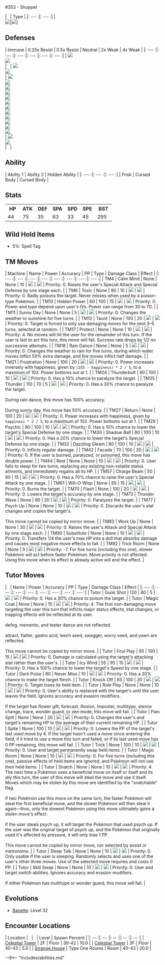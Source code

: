 #353 - Shuppet

| &nbsp; | Type |
|: --- :|: --- :|
|<br>![][353_base]|![][ghost]|


## Defenses

| Immune | 0.25x Resist | 0.5x Resist | Neutral | 2x Weak  | 4x Weak |
|: --- :|: --- :|: --- :|: --- :|: --- :|: --- :|
| ![][normal]<br>![][fighting]<br> | &nbsp; | ![][poison]<br>![][bug]<br> | ![][fire]<br>![][water]<br>![][electric]<br>![][grass]<br>![][ice]<br>![][ground]<br>![][flying]<br>![][psychic]<br>![][rock]<br>![][dragon]<br>![][steel]<br>![][fairy]<br> | ![][ghost]<br>![][dark]<br> | &nbsp; |


## Ability
| Ability 1 | Ability 2 | Hidden Ability |
|: --- :|: --- :|: --- :|
| Frisk | Cursed Body | Cursed Body |


## Stats
<table><tr><th style="width:14%;align:center;vertical-align: middle;">HP</th><th style="width:14%;align:center;vertical-align: middle;">ATK</th><th style="width:14%;align:center;vertical-align: middle;">DEF</th><th style="width:14%;align:center;vertical-align: middle;">SPA</th><th style="width:14%;align:center;vertical-align: middle;">SPD</th><th style="width:14%;align:center;vertical-align: middle;">SPE</th><th style="width:16%;align:center;vertical-align: middle;">BST</th></tr>
<tr><td style="width:14%;align:center;vertical-align: bottom;">44</td><td style="width:14%;align:center;vertical-align: bottom;">75</td><td style="width:14%;align:center;vertical-align: bottom;">35</td><td style="width:14%;align:center;vertical-align: bottom;">63</td><td style="width:14%;align:center;vertical-align: bottom;">33</td><td style="width:14%;align:center;vertical-align: bottom;">45</td><td style="width:16%;align:center;vertical-align: bottom;">295</td></tr></table>


## Wild Hold Items
- 5%: Spell Tag

## TM Moves
| Machine | Name | Power | Accuracy | PP | Type | Damage Class | Effect |
|: --- :|: --- :|: --- :|: --- :|: --- :|: --- :|: --- :|: --- :|
| TM4 | Calm Mind | None | None | 10 | ![][psychic] | ![][status] | Priority: 0. Raises the user's Special Attack and Special Defense by one stage each. |
| TM6 | Toxic | None | 90 | 10 | ![][poison] | ![][status] | Priority: 0. Badly poisons the target.  Never misses when used by a poison-type Pokémon. |
| TM10 | Hidden Power | 60 | 100 | 15 | ![][normal] | ![][special] | Priority: 0. Power and type depend upon user's IVs. Power can range from 30 to 70. |
| TM11 | Sunny Day | None | None | 5 | ![][fire] | ![][status] | Priority: 0. Changes the weather to sunshine for five turns. |
| TM12 | Taunt | None | 100 | 20 | ![][dark] | ![][status] | Priority: 0. Target is forced to only use damaging moves for the next 3–5 turns, selected at random. |
| TM17 | Protect | None | None | 10 | ![][normal] | ![][status] | Priority: 4. No moves will hit the user for the remainder of this turn. If the user is last to act this turn, this move will fail. Success rate drops by 1/2 on successive attempts. |
| TM18 | Rain Dance | None | None | 5 | ![][water] | ![][status] | Priority: 0. Changes the weather to rain for five turns, during which water moves inflict 50% extra damage, and fire moves inflict half damage. |
| TM21 | Frustration | None | 100 | 20 | ![][normal] | ![][physical] | Priority: 0. Power increases inversely with happiness, given by `(255 - happiness) * 2 / 5`, to a maximum of 102.  Power bottoms out at 1. |
| TM24 | Thunderbolt | 90 | 100 | 10 | ![][electric] | ![][special] | Priority: 0. Has a 10% chance to paralyze the target. |
| TM25 | Thunder | 110 | 70 | 5 | ![][electric] | ![][special] | Priority: 0. Has a 30% chance to paralyze the target.<br><br>During rain dance, this move has 100% accuracy.<br><br>During sunny day, this move has 50% accuracy. |
| TM27 | Return | None | 100 | 20 | ![][normal] | ![][physical] | Priority: 0. Power increases with happiness, given by `happiness * 2 / 5`, to a maximum of 102.  Power bottoms out at 1. |
| TM29 | Psychic | 90 | 100 | 10 | ![][psychic] | ![][special] | Priority: 0. Has a 10% chance to lower the target's Special Defense by one stage. |
| TM30 | Shadow Ball | 80 | 100 | 10 | ![][ghost] | ![][special] | Priority: 0. Has a 20% chance to lower the target's Special Defense by one stage. |
| TM32 | Dazzling Gleam | 80 | 100 | 10 | ![][fairy] | ![][special] | Priority: 0. Inflicts regular damage. |
| TM42 | Facade | 70 | 100 | 20 | ![][normal] | ![][physical] | Priority: 0. If the user is burned, paralyzed, or poisoned, this move has double power. |
| TM44 | Rest | None | None | 10 | ![][psychic] | ![][status] | Priority: 0. User falls to sleep for two turns, replacing any existing non-volatile status ailments, and immediately regains all its HP. |
| TM57 | Charge Beam | 50 | 90 | 15 | ![][electric] | ![][special] | Priority: 0. Has a 70% chance to raise the user's Special Attack by one stage. |
| TM61 | Will-O-Wisp | None | 85 | 15 | ![][fire] | ![][status] | Priority: 0. Burns the target. |
| TM70 | Flash | None | 100 | 20 | ![][normal] | ![][status] | Priority: 0. Lowers the target's accuracy by one stage. |
| TM73 | Thunder Wave | None | 90 | 20 | ![][electric] | ![][status] | Priority: 0. Paralyzes the target. |
| TM77 | Psych Up | None | None | 10 | ![][normal] | ![][status] | Priority: 0. Discards the user's stat changes and copies the target's.<br><br>This move cannot be copied by mirror move. |
| TM83 | Work Up | None | None | 30 | ![][normal] | ![][status] | Priority: 0. Raises the user's Attack and Special Attack by one stage each. |
| TM90 | Substitute | None | None | 10 | ![][normal] | ![][status] | Priority: 0. Transfers 1/4 the user's max HP into a doll that absorbs damage and causes most negative move effects to fail. |
| TM92 | Trick Room | None | None | 5 | ![][psychic] | ![][status] | Priority: -7. For five turns (including this one), slower Pokémon will act before faster Pokémon.  Move priority is not affected.  Using this move when its effect is already active will end the effect. |


## Tutor Moves
| &nbsp; | Name | Power | Accuracy | PP | Type | Damage Class | Effect |
|: --- :|: --- :|: --- :|: --- :|: --- :|: --- :|: --- :|: --- :|
| Tutor | Gunk Shot | 120 | 80 | 5 | ![][poison] | ![][physical] | Priority: 0. Has a 30% chance to poison the target. |
| Tutor | Magic Coat | None | None | 15 | ![][psychic] | ![][status] | Priority: 4. The first non-damaging move targeting the user this turn that inflicts major status effects, stat changes, or trapping effects will be reflected at its user.<br><br>defog, memento, and teeter dance are not reflected.<br><br>attract, flatter, gastro acid, leech seed, swagger, worry seed, and yawn are reflected.<br><br>This move cannot be copied by mirror move. |
| Tutor | Foul Play | 95 | 100 | 15 | ![][dark] | ![][physical] | Priority: 0. Damage is calculated using the target's attacking stat rather than the user's. |
| Tutor | Icy Wind | 55 | 95 | 15 | ![][ice] | ![][special] | Priority: 0. Has a 100% chance to lower the target's Speed by one stage. |
| Tutor | Dark Pulse | 80 | Never Miss | 10 | ![][dark] | ![][special] | Priority: 0. Has a 20% chance to make the target flinch. |
| Tutor | Knock Off | 65 | 100 | 20 | ![][dark] | ![][physical] | Priority: 0. Target loses its held item. |
| Tutor | Role Play | None | None | 10 | ![][psychic] | ![][status] | Priority: 0. User's ability is replaced with the target's until the user leaves the field.  Ignores accuracy and evasion modifiers.<br><br>If the target has flower gift, forecast, illusion, imposter, multitype, stance change, trace, wonder guard, or zen mode, this move will fail. |
| Tutor | Pain Split | None | None | 20 | ![][normal] | ![][status] | Priority: 0. Changes the user's and target's remaining HP to the average of their current remaining HP. |
| Tutor | Spite | None | 100 | 10 | ![][ghost] | ![][status] | Priority: 0. Lowers the PP of the target's last used move by 4.  If the target hasn't used a move since entering the field, if it tried to use a move this turn and failed, or if its last used move has 0 PP remaining, this move will fail. |
| Tutor | Trick | None | 100 | 10 | ![][psychic] | ![][status] | Priority: 0. User and target permanently swap held items. |
| Tutor | Magic Room | None | None | 10 | ![][psychic] | ![][status] | Priority: 0. For five turns (including this one), passive effects of held items are ignored, and Pokémon will not use their held items. |
| Tutor | Snatch | None | None | 10 | ![][dark] | ![][status] | Priority: 4. The next time a Pokémon uses a beneficial move on itself or itself and its ally this turn, the user of this move will steal the move and use it itself.  Moves which may be stolen by this move are identified by the "snatchable" flag.<br><br>If two Pokémon use this move on the same turn, the faster Pokémon will steal the first beneficial move, and the slower Pokémon will then steal it again—thus, only the slowest Pokémon using this move ultimately gains a stolen move's effect.<br><br>If the user steals psych up, it will target the Pokémon that used psych up.  If the user was the original target of psych up, and the Pokémon that originally used it's affected by pressure, it will only lose 1 PP.<br><br>This move cannot be copied by mirror move, nor selected by assist or metronome. |
| Tutor | Sleep Talk | None | None | 10 | ![][normal] | ![][status] | Priority: 0. Only usable if the user is sleeping. Randomly selects and uses one of the user's other three moves. Use of the selected move requires and costs 0 PP. |
| Tutor | Skill Swap | None | None | 10 | ![][psychic] | ![][status] | Priority: 0. User and target switch abilities.  Ignores accuracy and evasion modifiers.<br><br>If either Pokémon has multitype or wonder guard, this move will fail. |


## Evolutions
- [Banette]: Level 32

## Encounter Locations

| Location | &nbsp; | &nbsp; | Level | Spawn Percent |
|: -- :|: -- :|: -- :|: -- :|: -- :|
| [Celestial Tower] | 2F | Floor | 39-42 | 10.0 |
| [Celestial Tower] | 3F | Floor | 40-43 | 5.0 |
| [Strange House] | Type One Rooms | Room | 40-43 | 20.0 |

--8<-- "includes/abilities.md"

[types.afphoto]: ../img/type/types.afphoto
[physical]: ../img/type/physical.png
[dark]: ../img/type/dark.png
[fire]: ../img/type/fire.png
[dragon]: ../img/type/dragon.png
[electric]: ../img/type/electric.png
[fairy]: ../img/type/fairy.png
[damange_classes.afphoto]: ../img/type/damange_classes.afphoto
[rock]: ../img/type/rock.png
[ghost]: ../img/type/ghost.png
[poison]: ../img/type/poison.png
[flying]: ../img/type/flying.png
[grass]: ../img/type/grass.png
[special]: ../img/type/special.png
[status]: ../img/type/status.png
[ice]: ../img/type/ice.png
[water]: ../img/type/water.png
[ground]: ../img/type/ground.png
[normal]: ../img/type/normal.png
[psychic]: ../img/type/psychic.png
[bug]: ../img/type/bug.png
[fighting]: ../img/type/fighting.png
[steel]: ../img/type/steel.png
[353_base]: ../img/animated/353.gif

[Banette]: ../354/
[Strange House]: ../../wildareas/Strange_House/
[Celestial Tower]: ../../wildareas/Celestial_Tower/
